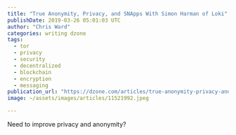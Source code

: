 ```yaml
---
title: "True Anonymity, Privacy, and SNApps With Simon Harman of Loki"
publishDate: 2019-03-26 05:01:03 UTC
author: "Chris Ward"
categories: writing dzone
tags:
  - tor
  - privacy
  - security
  - decentralized
  - blockchain
  - encryption
  - messaging
publication_url: "https://dzone.com/articles/true-anonymity-privacy-and-snapps-with-simon-harma"
image: ~/assets/images/articles/11521992.jpeg

---
```

Need to improve privacy and anonymity?

